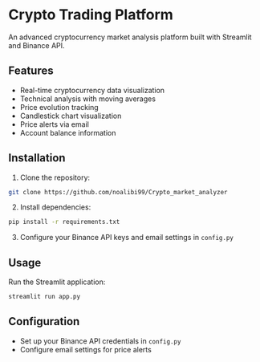 # Crypto Trading Platform

An advanced cryptocurrency market analysis platform built with Streamlit and Binance API.

## Features

- Real-time cryptocurrency data visualization
- Technical analysis with moving averages
- Price evolution tracking
- Candlestick chart visualization
- Price alerts via email
- Account balance information

## Installation

1. Clone the repository:
```bash
git clone https://github.com/noalibi99/Crypto_market_analyzer
```

2. Install dependencies:
```bash
pip install -r requirements.txt
```

3. Configure your Binance API keys and email settings in `config.py`

## Usage

Run the Streamlit application:
```bash
streamlit run app.py
```

## Configuration

- Set up your Binance API credentials in `config.py`
- Configure email settings for price alerts